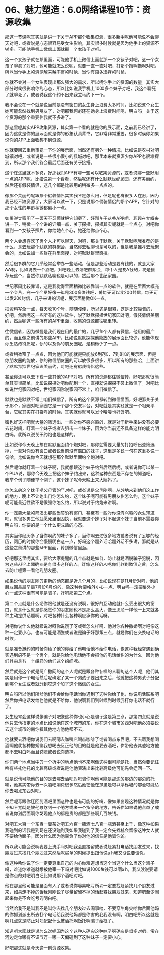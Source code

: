 # 06、魅力塑造：6.0网络课程10节：资源收集

那这一节课呢其实就是讲一下关于APP那个收集资源，很多新手呢他可能说不会聊天对吧，或者说是心态很容易受女生影响，其实很多时候就是因为他手上的资源不够多，可能他手机上微信上面就那一个女孩子对吧。

这一个女孩子就在那里面，可能他手机上微信上面就那一个女孩子对吧，这一个女孩子聊疯了对吧，他可能就怎么说呢，就要一直一直对吧，打那个撸啊撸啊对吧，所以当你手上的资源越来越丰富的时候，当你有更多选择的时候。

你就不会对一个女生表现出那么强大的需求，所以呢你手上的资源的数量，其实大部分时候很影响你的心态，所以比如说我手机上1000多个妹子对吧，我这个聊死了就聊死了，或者说我这个约不出来我立马约下一个。

我不会说在一个就是说当前是没有窗口的女生身上浪费太多时间，比如说这个女生她可能忽然找到男朋友了，对吧那我何必还在她身上浪费时间呢，明白吗，关于这个资源的那个重要性我就不多讲了。

那这里呢其实APP收集资源，其实第一个看的就是你的展示面，之前我已经讲了，因为这就是你的展示面就是你的形象认真背书，它非常非常重要，很多时候你如果说你的APP上面收集不到资源。

你就要回去重新审视一下你的展示面，当然还有另外一种情况，比如说是农村对吧城镇对吧，或者说是一些很小很小的县城对吧，那里本来就资源少你APP也很难探到，所以那个我们待会最后后面还有关于接搭。

这个在这里就不多说，好那我们APP有哪一些可以收集资源的，或者说哪一些好用一点的APP呢，比如说第一个看看，然后呢还有什么默默世纪家园，还有美丽约，然后还有假装情侣，这几个都是比较用的稍微多一点点的。

像那个美丽约呢跟那个假装情侣其实我不是怎么用，但是呢也有很多人在用，因为我已经不缺资源了，大家可以试一下，只是说那个假装情侣的那个APP，它针对的那个女性的年龄稍微都偏小一点。

如果说大家用了一两天不习惯就把它卸载了，好那关于这些APP呢，我现在大概来讲一下，稍微一个个讲的详细一点，关于探探，探探其实呢就是一个点心，对吧你看到一个女孩子照片，你给她点个心，她还给你点个心。

两个人会想喜欢了两个人才可以聊天，对吧，那关于默默，关于默默呢我推荐的是什么，是去玩那个默默的群聚会，当然你去私聊也是可以的，但是我是推荐去玩聚会的，比如说加一些群在群里面搜，对吧默默群里面搜。

然后很多群的它几乎经常会举办一些活动，但是那些活动是要有钱的，就是大家AA制，比如说去一个酒吧，对吧晚上去酒吧群聚会，每个人是要A钱的，我是推荐玩这个，当然你默默私聊也是可以的，然后那个世纪家园。

世纪家园比较靠谱，这是我觉得里面稍微比较靠谱一点的软件，就是在里面大概充一个会员，充一个会员好像一年是300多块钱吧，他每天可以发200封信，每天可以发200封信，几乎来讲的话呢，展示面稍微OK一点。

把资料写全一点，每天收10个号，随随便便，所以这是很紧，这是比较靠谱的，好吧，然后呢这一些所有的这些软件，说了默默探探世纪家园对吧，假装情侣美丽约，然后呢这一些所有的APP里面，收集的资源都往哪里转。

往微信转，因为微信是我们现在用的最广的，几乎每个人都有微信，他用的最广的，而且像之前讲的那些APP，比如说默默探探他能放的展示面比较少，他能体现你生活的特质呢，你的以及你的朋友圈呢，是稍微少了一点。

或者稍微窄了一点点，因为他们可能就是只能放6到7张，7到8张的展示面，但是你朋友圈的能放，你的微信朋友圈的可以放很多很多，所以所有的那些哈，上面讲了默默探探世纪家园美丽约，对吧还有假装情侣这些。

甚至你还可以去下载一些其他的APP对吧，所有的资源都往微信转，好吧那就很简单其实很简单，比如说探探对吧你配到一个，直接就说探探不常上微信了，对吧比如说世纪家园对吧，世纪家园你说家园不常上，咱们微信了。

默默也是默默不常上咱们微信了，所有的这个资源都转到微信里面，好吧那关于关于那个，家园对吧家园它是一个那个交友平台，对吧就是其实也就是一个相亲平台，它呢其实在打招呼的时候，其实就你就可以发个哈喽也好对吧。

嗨也好这样吧就大量的筛选出，一些对你不感兴趣的，就是对于新手来讲没有必要去花时间，盯着一个妹子或者去狙击一个妹子，因为你当前还不具备这样的能力明白吗，就所以说关于约炮也是这样的。

比如说你今天晚上想在默默里面约个炮对吧，那你就需要大量的打招呼迅速筛选掉，一些对你没有窗口或者说当前没有窗口的妹子，这里是多说一句在这里多说一句哈，比如说你今天就想在那个默默里面约个炮对吧。

然后呢你就盯着一个妹子啊，我就想跟这个妹子约然后然后呢，或者说你可以某一个PUA说，那你今天晚上把这个妹子约出来，这种这种东西是不存在的知道吧，我举个例子随便举个例子，这个妹子呢今天晚上来大姨妈了。

你怎么约这个妹子呢父母管的严对吧，或者说是父母刚啊，从外地来到他们这工作的地方，晚上不让她出门你怎么约，这个妹子呢可能有男朋友你怎么约，这个妹子呢可能最近性欲不是很强你怎么约，所以说对于约炮来讲啊。

你一定要大量的筛选出那些当前没有窗口，甚至有一些对你没有兴趣的女生知道吧，就很多男生他就愿死里很固执，我就要这个妹子对不起这个妹子当前不需要你明白吗，你要的是一个什么更成熟的心态。

其实当你经历多了当你啊约的妹子多了，当你啊去过很多地方或者说有了足够的经历，阅历的时候你会慢慢明白这一点，好吗这个题外话哈题外话不多讲，那就是从这些之前讲的那些APP里面，转到微信里面。

好吧那这里呢其实，要给大家提醒的几个点就是如何，防止就是酒脱骗子犯脱，因为这些APP上面确实是有很多这样的人，好像这样的人呢你们转到微信之后，怎么去防止呢第一看他的朋友圈。

如果说他的朋友圈的更新的动态都是近几个月的，比如说现在是11月份对吧，他的朋友圈是最早是7月份8月份的，像这种你要格外小心一点，明白吗一定要格外小心一点这种很有可能是骗子，好吧那第二个点。

第二个点就是什么呢你跟他就是还没有说啊，很好的互动他就什么丢出很大的窗口，就是什么就是你感觉你的朋友圈也不是那么高大，像王思聪一样他一上来就各种主动提供话题啊，对吧各种什么各种啊应承你的话呀。

对吧你说什么他就都说对呀你说饿了呀或者怎么样啊，他对你各种撒娇啊对吧像这种一定要小心，也有可能是酒脱或者说是骗子好那第三点，就是你们在交换电话的时候。

就是准备邀约的时候你给了他的你给了他电话他不给你电话，像这种我经常遇到确实遇到的不是一个两个，就是你给他电话他不会把他的电话给你的为什么，因为他们其实是有一个组织的他们这个组织呢。

然后就是这个就是啊广撒网的这个人呢就是跟各种各样的人聊的这个人呢，他们其实是用你一个电话然后呢确定了某一个男孩子要出来之后，他就把这种男孩子分配到哪个女生或者就分到哎这个加了这个微信的女生。

明白吗所以他们所以他们不会给你电话当你遇到了这种你给了他，你说电话联系吧然后你把电话发给他他就是不给你，他说啊我们到时候到时候我打你电话不就行了。

女生经常会这样说像骗子对吧像这种你也小心是骗子这是第三点，那第四点就是说他只去他指定的地点比如说他在这个城市的东，你在这个城市的西对吧他必须要说去这个城市的南你指其他地方他他都不去。

他就要去酒吧你说我们去啊嗯去咖啡店喝点咖啡了或者喝点东西吧，不去啊我想喝酒啊他就各种撒娇嘛我想喝去反正他的目的就是他要去酒吧，你带他去其他地方他都不去明白吗而且说嗯或者说你选择。

你们两个地点当中的一个折中的地点他也不来啊像这种很可能是托，当然你要记住哈有些托他托的比较高级或者说是他他表演出来比较高级他可能先会迂回一下。

就是说他可能他的目的是去哪去酒吧对吧骗你啊他可能是那边的那边的那边的托嘛，他其实带你去一次酒吧消费很多然后他在他在那里是可以拿梯城的那他可能给你去喝点东西对吧。

然后呢再跟你迂回到酒吧里面这种也是有可能的好吗，像如果出现这种情况就是你不知不觉就是被他忽悠到一个地方或者一个指令的地方，告诉你如果说他点单了或者说你到后面啊你发现他点的都是贵的都是那些啊几百块钱。

对吧五六百一个东西一壶茶对吧五六百一瓶酒七八百一瓶酒甚至上千，像这种如果我碰到的话我是到现在还没碰到我如果我碰到了我一定会先找机会留像这种女人就不要给他面子，因为什么因为他辜负了你对他的信任是他骗你的。

所以我可能会说啊我要上洗手间对吧我会直接留或者说赶紧打电话找朋友过来，找朋友过来找几个朋友过来然后呢买单的时候提出跟他说a h我又没说要请你。

像这种哈你说了你一定要尊重自己的内心你难道想当这个当这个什么当这个凯子吗，难道你难道就想被他宰一下吗对吧比如说1000块钱可以啊a h，我又没说要请是你点的对吧明白吧比如说那个酒吧对吧。

他在那里他可能是里面有人了或者说你容易吃亏所以一定要找赶紧找几个朋友过来，如果走不掉的话我刚刚说了尽量留留不掉的话赶紧找朋友过来，知道吧至少闹起来你是不会吃亏的明白吧。

当然哈我不是叫我不是叫你去找几个朋友过去闹事哈，不要穿牛角尖哈你后面他妈的你抓到派出所去打个电话给我说他妈都是你害的我我没有啊，明白吧所以这就是啊几点就是防止对吧配配什么被酒托啊饭托啊骗子给框了。

知道吧大家就是说怎么说呢因为这个这种人确实这种妹子啊确实是很多对吧，常在河边走你哪有不识节万一哪一天偏碰到了这种妹子一定要小心。

好吧那这就是今天这一刻资源收集。